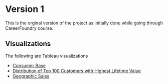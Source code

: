 # Version 1
This is the orginal version of the project as initially done while going through CareerFoundry course.

## Visualizations
The following are Tableau visualizations
- [Consumer Base](https://public.tableau.com/app/profile/xuan.nguyen1929/viz/ConsumerBasebyCountry/ConsumerBasebyCountry?publish=yes)
- [Distribution of Top 100 Customers with Highest Lifetime Value](https://public.tableau.com/app/profile/xuan.nguyen1929/viz/DistributionofTop100CustomerswithHighestLifetimeValue/LifetimeValue?publish=yes)
- [Geographic Sales](https://public.tableau.com/app/profile/xuan.nguyen1929/viz/GeographicSales_16766905456710/GeographicSales?publish=yes)
